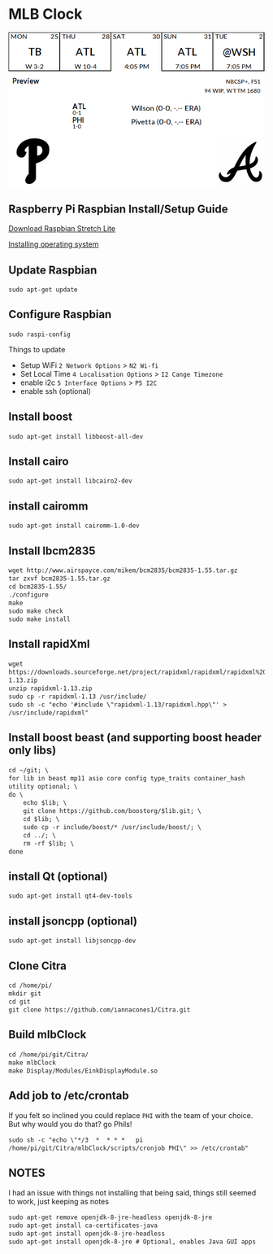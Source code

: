 # MLB Clock

![](Preview.png "Screen Example")

## Raspberry Pi Raspbian Install/Setup Guide

[Download Raspbian Stretch Lite](https://downloads.raspberrypi.org/raspbian_lite_latest)

[Installing operating system](https://www.raspberrypi.org/documentation/installation/installing-images/README.md)

## Update Raspbian
    sudo apt-get update

## Configure Raspbian
    sudo raspi-config

Things to update

 * Setup WiFi `2 Network Options` > `N2 Wi-fi`
 * Set Local Time `4 Localisation Options` > `I2 Cange Timezone` 
 * enable i2c `5 Interface Options` > `P5 I2C`
 * enable ssh (optional)

## Install boost
    sudo apt-get install libboost-all-dev

## Install cairo
    sudo apt-get install libcairo2-dev

## install cairomm
    sudo apt-get install cairomm-1.0-dev

## Install lbcm2835
    wget http://www.airspayce.com/mikem/bcm2835/bcm2835-1.55.tar.gz
    tar zxvf bcm2835-1.55.tar.gz
    cd bcm2835-1.55/
    ./configure
    make
    sudo make check
    sudo make install

## Install rapidXml
    wget https://downloads.sourceforge.net/project/rapidxml/rapidxml/rapidxml%201.13/rapidxml-1.13.zip
    unzip rapidxml-1.13.zip
    sudo cp -r rapidxml-1.13 /usr/include/
    sudo sh -c "echo '#include \"rapidxml-1.13/rapidxml.hpp\"' > /usr/include/rapidxml"

## Install boost beast (and supporting boost header only libs)
    cd ~/git; \
    for lib in beast mp11 asio core config type_traits container_hash utility optional; \
    do \
        echo $lib; \
        git clone https://github.com/boostorg/$lib.git; \
        cd $lib; \
        sudo cp -r include/boost/* /usr/include/boost/; \
        cd ../; \
        rm -rf $lib; \ 
    done

## install Qt (optional)
    sudo apt-get install qt4-dev-tools

## install jsoncpp (optional)
    sudo apt-get install libjsoncpp-dev

## Clone Citra
    cd /home/pi/
    mkdir git
    cd git
    git clone https://github.com/iannacones1/Citra.git

## Build mlbClock
    cd /home/pi/git/Citra/
    make mlbClock
    make Display/Modules/EinkDisplayModule.so

## Add job to /etc/crontab
If you felt so inclined you could replace `PHI` with the team of your choice. But why would you do that? go Phils!

    sudo sh -c "echo \"*/3  *  * * *   pi      /home/pi/git/Citra/mlbClock/scripts/cronjob PHI\" >> /etc/crontab"


## NOTES
I had an issue with things not installing that being said, things still seemed to work, just keeping as notes

    sudo apt-get remove openjdk-8-jre-headless openjdk-8-jre
    sudo apt-get install ca-certificates-java
    sudo apt-get install openjdk-8-jre-headless
    sudo apt-get install openjdk-8-jre # Optional, enables Java GUI apps

